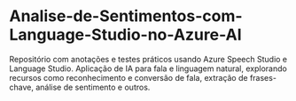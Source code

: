 # Analise-de-Sentimentos-com-Language-Studio-no-Azure-AI
Repositório com anotações e testes práticos usando Azure Speech Studio e Language Studio. Aplicação de IA para fala e linguagem natural, explorando recursos como reconhecimento e conversão de fala, extração de frases-chave, análise de sentimento e outros.
